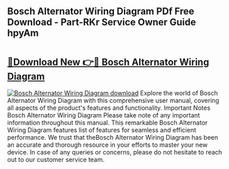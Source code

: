 ## Bosch Alternator Wiring Diagram PDf Free Download - Part-RKr Service Owner Guide hpyAm

# <h2><a href="http://dfqb2h7.blite.top/?on=Bosch+Alternator+Wiring+Diagram">🔗Download New 👉🔴 Bosch Alternator Wiring Diagram</a></h2>

[![Bosch Alternator Wiring Diagram download](https://i.imgur.com/lujVjoI.png)](http://dfqb2h7.blite.top/?on=Bosch+Alternator+Wiring+Diagram)
Explore the world of Bosch Alternator Wiring Diagram with this comprehensive user manual, covering all aspects of the product's features and functionality. Important Notes Bosch Alternator Wiring Diagram Please take note of any important information throughout this manual. This remarkable Bosch Alternator Wiring Diagram features list of features for seamless and efficient performance. We trust that theBosch Alternator Wiring Diagram has been an accurate and thorough resource in your efforts to master your new device. In case of any queries or concerns, please do not hesitate to reach out to our customer service team.
